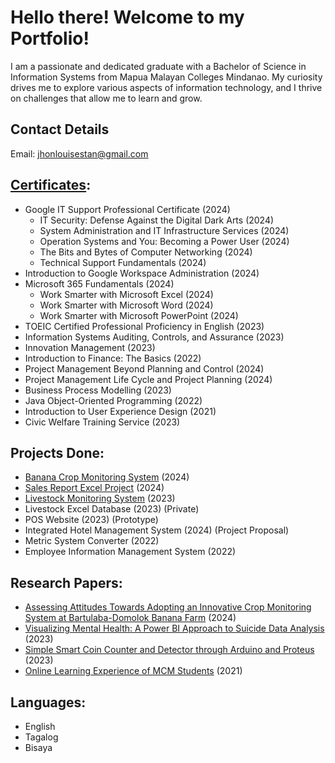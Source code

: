 # Hello there! Welcome to my Portfolio!

I am a passionate and dedicated graduate with a Bachelor of Science in Information Systems from Mapua Malayan Colleges Mindanao. My curiosity drives me to explore various aspects of information technology, and I thrive on challenges that allow me to learn and grow.

## Contact Details
Email: jhonlouisestan@gmail.com

## [Certificates](https://github.com/jhonlouisetan/Certificates):
- Google IT Support Professional Certificate (2024)
  - IT Security: Defense Against the Digital Dark Arts (2024)
  - System Administration and IT Infrastructure Services (2024)
  - Operation Systems and You: Becoming a Power User (2024)
  - The Bits and Bytes of Computer Networking (2024)
  - Technical Support Fundamentals (2024)
- Introduction to Google Workspace Administration (2024)
- Microsoft 365 Fundamentals (2024)
  - Work Smarter with Microsoft Excel (2024)
  - Work Smarter with Microsoft Word (2024)
  - Work Smarter with Microsoft PowerPoint (2024)
- TOEIC Certified Professional Proficiency in English (2023)
- Information Systems Auditing, Controls, and Assurance (2023)
- Innovation Management (2023)
- Introduction to Finance: The Basics (2022)
- Project Management Beyond Planning and Control (2024)
- Project Management Life Cycle and Project Planning (2024)
- Business Process Modelling (2023)
- Java Object-Oriented Programming (2022)
- Introduction to User Experience Design (2021)
- Civic Welfare Training Service (2023)

## Projects Done:
- [Banana Crop Monitoring System](https://github.com/jhonlouisetan/banana-CMS/tree/main) (2024)
- [Sales Report Excel Project](https://github.com/jhonlouisetan/Sales-Report-Excel-Project) (2024)
- [Livestock Monitoring System](https://github.com/jhonlouisetan/Livestock-Monitoring-System) (2023)
- Livestock Excel Database (2023) (Private)
- POS Website (2023) (Prototype)
- Integrated Hotel Management System (2024) (Project Proposal)
- Metric System Converter (2022)
- Employee Information Management System (2022)

## Research Papers:
- [Assessing Attitudes Towards Adopting an Innovative Crop Monitoring System at Bartulaba-Domolok Banana Farm](https://github.com/jhonlouisetan/banana-CMS/tree/main) (2024)
- [Visualizing Mental Health: A Power BI Approach to Suicide Data Analysis](https://github.com/jhonlouisetan/Mental-Health-BI-Project) (2023)
- [Simple Smart Coin Counter and Detector through Arduino and Proteus](https://github.com/jhonlouisetan/Coin-Detector-Project) (2023)
- [Online Learning Experience of MCM Students](https://github.com/jhonlouisetan/Mini-Research) (2021)

## Languages:
- English
- Tagalog
- Bisaya









